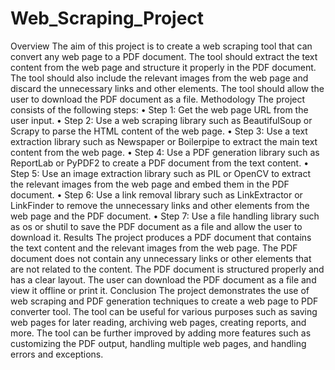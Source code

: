 # Web_Scraping_Project
Overview
The aim of this project is to create a web scraping tool that can convert any web page to a PDF document. The tool should extract the text content from the web page and structure it properly in the PDF document. The tool should also include the relevant images from the web page and discard the unnecessary links and other elements. The tool should allow the user to download the PDF document as a file.
Methodology
The project consists of the following steps:
•	Step 1: Get the web page URL from the user input.
•	Step 2: Use a web scraping library such as BeautifulSoup or Scrapy to parse the HTML content of the web page.
•	Step 3: Use a text extraction library such as Newspaper or Boilerpipe to extract the main text content from the web page.
•	Step 4: Use a PDF generation library such as ReportLab or PyPDF2 to create a PDF document from the text content.
•	Step 5: Use an image extraction library such as PIL or OpenCV to extract the relevant images from the web page and embed them in the PDF document.
•	Step 6: Use a link removal library such as LinkExtractor or LinkFinder to remove the unnecessary links and other elements from the web page and the PDF document.
•	Step 7: Use a file handling library such as os or shutil to save the PDF document as a file and allow the user to download it.
Results
The project produces a PDF document that contains the text content and the relevant images from the web page. The PDF document does not contain any unnecessary links or other elements that are not related to the content. The PDF document is structured properly and has a clear layout. The user can download the PDF document as a file and view it offline or print it.
Conclusion
The project demonstrates the use of web scraping and PDF generation techniques to create a web page to PDF converter tool. The tool can be useful for various purposes such as saving web pages for later reading, archiving web pages, creating reports, and more. The tool can be further improved by adding more features such as customizing the PDF output, handling multiple web pages, and handling errors and exceptions.
